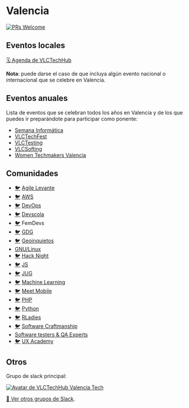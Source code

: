 # Valencia

[![PRs Welcome](https://img.shields.io/badge/PRs-welcome-brightgreen.svg)](CONTRIBUTING.md)

## Eventos locales

[:spiral_calendar: Agenda de VLCTechHub](https://vlctechhub.org/events/upcoming?view=list)

**Nota**: puede darse el caso de que incluya algún evento nacional o internacional que se celebre en Valencia.

## Eventos anuales

Lista de eventos que se celebran todos los años en Valencia y de los que puedes ir preparándote para participar como ponente:

* [Semana Informática](https://www.semanainformatica.com)
* [VLCTechFest](https://vlctechfest.org)
* [VLCTesting](https://vlctesting.es)
* [VLCSofting](https://www.vlcsofting.es)
* [Women Techmakers Valencia](https://womentechmakersvalencia.com)

## Comunidades

* [:bird:](http://twitter.com/AgileLevante) [Agile Levante](https://www.meetup.com/es-ES/Agile-Levante/)
* [:bird:](http://twitter.com/awsvalenciaes) [AWS](https://www.meetup.com/es-ES/AWS-Valencia/)
* [:bird:](http://twitter.com/valenciadevops) [DevOps](https://www.meetup.com/es-ES/Valencia-DevOps)
* [:bird:](http://twitter.com/devscola) [Devscola](https://www.meetup.com/es-ES/Aprende-a-programar-en-Valencia/)
* [:bird:](https://twitter.com/FemDevs) FemDevs
* [:bird:](https://twitter.com/gdgvalencia) [GDG](https://www.meetup.com/es-ES/GDGValencia)
* [:bird:](http://twitter.com/geoinquietosvlc) [Geoinquietos](https://www.meetup.com/es-ES/Geoinquietos-Valencia)
* [GNU/Linux](https://gnulinuxvalencia.org)
* [:bird:](http://twitter.com/HackNightVLC) [Hack Night](https://www.meetup.com/es-ES/HackNight-Valencia)
* [:bird:](https://twitter.com/vlcjs) [JS](https://www.meetup.com/es-ES/ValenciaJS)
* [:bird:](https://twitter.com/vlc_jug) [JUG](https://www.meetup.com/es-ES/ValenciaJUG)
* [:bird:](http://twitter.com/mlvlc) [Machine Learning](https://www.meetup.com/es-ES/Machine-Learning-Valencia)
* [:bird:](https://twitter.com/meetmobileVLC) [Meet Mobile](https://www.meetup.com/es-ES/http-meetmobile-es)
* [:bird:](http://twitter.com/phpvalencia) [PHP](https://www.meetup.com/es-ES/PHP-Valencia)
* [:bird:](http://twitter.com/python_vlc/) [Python](https://www.meetup.com/es-ES/Python-Valencia-Meetup)
* [:bird:](https://twitter.com/RLadiesValencia) [RLadies](https://www.meetup.com/rladies-valencia/)
* [:bird:](https://twitter.com/VLCSwCraft) [Software Craftmanship](https://www.meetup.com/es-ES/Valencia-Software-Craftsmanship/)
* [Software testers & QA Experts](https://www.meetup.com/es-ES/Software-Testers-and-QA-Experts-of-Valencia)
* [:bird:](https://twitter.com/UXacademy_es) [UX Academy](http://www.meetup.com/es/UX-Academy-Valencia)

## Otros

Grupo de slack principal:

[![Avatar de VLCTechHub](https://avatars.slack-edge.com/2016-04-11/33573232800_c98ce207c6c6dbf94f5b_102.png) Valencia Tech](https://slack.vlctechhub.org/)

[:eyes: Ver otros grupos de Slack](https://github.com/comunidad-tecnologica/awesome-spanish-slack-dev-groups).
